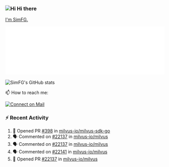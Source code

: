 ### <img src='https://qpluspicture.oss-cn-beijing.aliyuncs.com/6LjjQA/Hi.gif' alt='Hi' width="24"/> Hi there

[I'm SimFG.](https://simfg.github.io/)

![Metrics 👋](/metrics.plugin.followup.user.svg)

![SimFG's GitHub stats](https://github-readme-stats.vercel.app/api?username=SimFG&show_icons=true&theme=radical&count_private=true)

📫 How to reach me:

[![Connect on Mail](https://img.shields.io/badge/Ask%20me-anything-1abc9c.svg)](mailto:1142838399@qq.com)

### :zap: Recent Activity

<!--START_SECTION:activity-->
1. 💪 Opened PR [#398](https://github.com/milvus-io/milvus-sdk-go/pull/398) in [milvus-io/milvus-sdk-go](https://github.com/milvus-io/milvus-sdk-go)
2. 🗣 Commented on [#22137](https://github.com/milvus-io/milvus/issues/22137) in [milvus-io/milvus](https://github.com/milvus-io/milvus)
3. 🗣 Commented on [#22137](https://github.com/milvus-io/milvus/issues/22137) in [milvus-io/milvus](https://github.com/milvus-io/milvus)
4. 🗣 Commented on [#22141](https://github.com/milvus-io/milvus/issues/22141) in [milvus-io/milvus](https://github.com/milvus-io/milvus)
5. 💪 Opened PR [#22137](https://github.com/milvus-io/milvus/pull/22137) in [milvus-io/milvus](https://github.com/milvus-io/milvus)
<!--END_SECTION:activity-->

